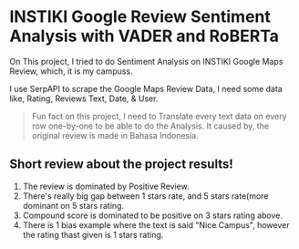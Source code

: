 # INSTIKI Google Review Sentiment Analysis with VADER and RoBERTa

On This project, I tried to do Sentiment Analysis on INSTIKI Google Maps Review, which, it is my campuss.

I use SerpAPI to scrape the Google Maps Review Data, I need some data like, Rating, Reviews Text, Date, & User.

> Fun fact on this project, I need to Translate every text data on every row one-by-one to be able to do the Analysis. It caused by, the original review is made in Bahasa Indonesia.

## Short review about the project results!
1. The review is dominated by Positive Review.
2. There's really big gap between 1 stars rate, and 5 stars rate(more dominant on 5 stars rating.
3. Compound score is dominated to be positive on 3 stars rating above.
4. There is 1 bias example where the text is said "Nice Campus", however the rating thast given is 1 stars rating.
